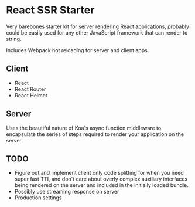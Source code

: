 # React SSR Starter

Very barebones starter kit for server rendering React applications, probably
could be easily used for any other JavaScript framework that can render to
string.

Includes Webpack hot reloading for server and client apps.

## Client

- React
- React Router
- React Helmet

## Server

Uses the beautiful nature of Koa's async function middleware to encapsulate the
series of steps required to render your application on the server.

## TODO

- Figure out and implement client only code splitting for when you need super fast TTI, and don't care about overly complex auxiliary interfaces being rendered on the server and included in the initially loaded bundle.
- Possibly use streaming response on server
- Production settings

